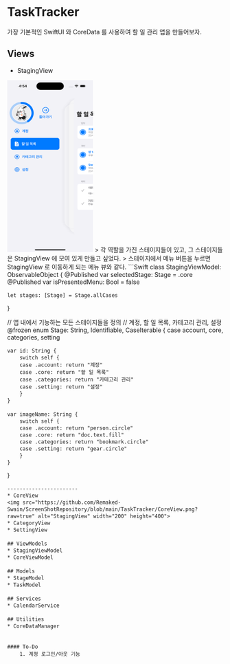 #  TaskTracker
가장 기본적인 SwiftUI 와 CoreData 를 사용하여 할 일 관리 앱을 만들어보자.

<!-- <img src="https://github.com/Remaked-Swain/ScreenShotRepository/blob/main/InstagramClone_ProfileView.png?raw=true" alt="ProfileView" width="200" height="400"> -->
## Views
* StagingView
<img src="https://github.com/Remaked-Swain/ScreenShotRepository/blob/main/TaskTracker/StagingView.png?raw=true" alt="StagingView" width="200" height="400">
    > 각 역할을 가진 스테이지들이 있고, 그 스테이지들은 StagingView 에 모여 있게 만들고 싶었다.
    > 스테이지에서 메뉴 버튼을 누르면 StagingView 로 이동하게 되는 메뉴 뷰와 같다.
```Swift
class StagingViewModel: ObservableObject {
    @Published var selectedStage: Stage = .core
    @Published var isPresentedMenu: Bool = false
    
    let stages: [Stage] = Stage.allCases
}

// 앱 내에서 기능하는 모든 스테이지들을 정의
// 계정, 할 일 목록, 카테고리 관리, 설정
@frozen enum Stage: String, Identifiable, CaseIterable {
    case account, core, categories, setting
    
    var id: String {
        switch self {
        case .account: return "계정"
        case .core: return "할 일 목록"
        case .categories: return "카테고리 관리"
        case .setting: return "설정"
        }
    }
    
    var imageName: String {
        switch self {
        case .account: return "person.circle"
        case .core: return "doc.text.fill"
        case .categories: return "bookmark.circle"
        case .setting: return "gear.circle"
        }
    }
}
```
-----------------------
* CoreView
<img src="https://github.com/Remaked-Swain/ScreenShotRepository/blob/main/TaskTracker/CoreView.png?raw=true" alt="StagingView" width="200" height="400">
* CategoryView
* SettingView

## ViewModels
* StagingViewModel
* CoreViewModel

## Models
* StageModel
* TaskModel

## Services
* CalendarService

## Utilities
* CoreDataManager


#### To-Do
    1. 계정 로그인/아웃 기능
